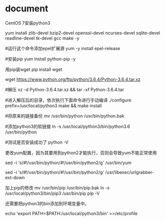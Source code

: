 # document
CentOS 7安装python3

yum install zlib-devel bzip2-devel openssl-devel ncurses-devel sqlite-devel readline-devel tk-devel gcc make -y

#运行这个命令添加epel扩展源
yum -y install epel-release

#安装pip
yum install python-pip -y

用pip装wget
pip install wget

wget https://www.python.org/ftp/python/3.6.4/Python-3.6.4.tar.xz

#解压
xz -d Python-3.6.4.tar.xz && tar -xf Python-3.6.4.tar

#进入解压后的目录，依次执行下面命令进行手动编译
./configure prefix=/usr/local/python3
make && make install

#将原来的链接备份
mv /usr/bin/python /usr/bin/python.bak

#添加python3的软链接
ln -s /usr/local/python3/bin/python3.6 /usr/bin/python

#测试是否安装成功了
python -V

更改yum配置，因为其要用到python2才能执行，否则会导致yum不能正常使用

sed -i 's/\#\!\/usr\/bin\/python/\#\!\/usr\/bin\/python2/g' /usr/bin/yum

sed -i 's/\#\!\/usr\/bin\/python/\#\!\/usr\/bin\/python2/g' /usr/libexec/urlgrabber-ext-down

加上pip的修改 mv /usr/bin/pip /usr/bin/pip.bak     ln -s /usr/local/python3/bin/pip3 /usr/bin/pip      pip -V

还需要把python3的bin添加到环境变量中。 

echo 'export PATH=$PATH:/usr/local/python3/bin' >>/etc/profile
